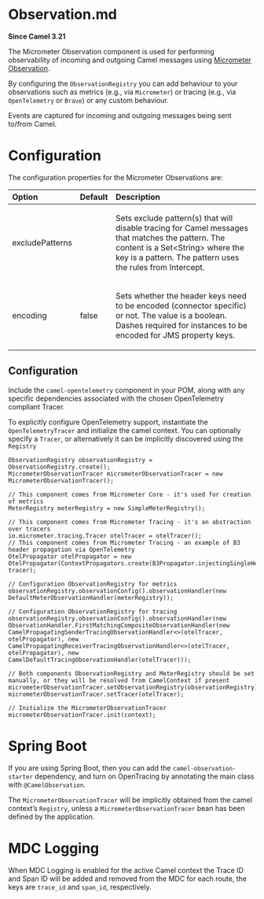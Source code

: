# Observation.md

**Since Camel 3.21**

The Micrometer Observation component is used for performing
observability of incoming and outgoing Camel messages using [Micrometer
Observation](https://micrometer.io/docs/observation).

By configuring the `ObservationRegistry` you can add behaviour to your
observations such as metrics (e.g., via `Micrometer`) or tracing (e.g.,
via `OpenTelemetry` or `Brave`) or any custom behaviour.

Events are captured for incoming and outgoing messages being sent
to/from Camel.

# Configuration

The configuration properties for the Micrometer Observations are:

<table>
<colgroup>
<col style="width: 10%" />
<col style="width: 10%" />
<col style="width: 79%" />
</colgroup>
<thead>
<tr class="header">
<th style="text-align: left;">Option</th>
<th style="text-align: left;">Default</th>
<th style="text-align: left;">Description</th>
</tr>
</thead>
<tbody>
<tr class="odd">
<td style="text-align: left;"><p>excludePatterns</p></td>
<td style="text-align: left;"></td>
<td style="text-align: left;"><p>Sets exclude pattern(s) that will
disable tracing for Camel messages that matches the pattern. The content
is a Set&lt;String&gt; where the key is a pattern. The pattern uses the
rules from Intercept.</p></td>
</tr>
<tr class="even">
<td style="text-align: left;"><p>encoding</p></td>
<td style="text-align: left;"><p>false</p></td>
<td style="text-align: left;"><p>Sets whether the header keys need to be
encoded (connector specific) or not. The value is a boolean. Dashes
required for instances to be encoded for JMS property keys.</p></td>
</tr>
</tbody>
</table>

## Configuration

Include the `camel-opentelemetry` component in your POM, along with any
specific dependencies associated with the chosen OpenTelemetry compliant
Tracer.

To explicitly configure OpenTelemetry support, instantiate the
`OpenTelemetryTracer` and initialize the camel context. You can
optionally specify a `Tracer`, or alternatively it can be implicitly
discovered using the `Registry`

    ObservationRegistry observationRegistry = ObservationRegistry.create();
    MicrometerObservationTracer micrometerObservationTracer = new MicrometerObservationTracer();
    
    // This component comes from Micrometer Core - it's used for creation of metrics
    MeterRegistry meterRegistry = new SimpleMeterRegistry();
    
    // This component comes from Micrometer Tracing - it's an abstraction over tracers
    io.micrometer.tracing.Tracer otelTracer = otelTracer();
    // This component comes from Micrometer Tracing - an example of B3 header propagation via OpenTelemetry
    OtelPropagator otelPropagator = new OtelPropagator(ContextPropagators.create(B3Propagator.injectingSingleHeader()), tracer);
    
    // Configuration ObservationRegistry for metrics
    observationRegistry.observationConfig().observationHandler(new DefaultMeterObservationHandler(meterRegistry));
    
    // Configuration ObservationRegistry for tracing
    observationRegistry.observationConfig().observationHandler(new ObservationHandler.FirstMatchingCompositeObservationHandler(new CamelPropagatingSenderTracingObservationHandler<>(otelTracer, otelPropagator), new CamelPropagatingReceiverTracingObservationHandler<>(otelTracer, otelPropagator), new CamelDefaultTracingObservationHandler(otelTracer)));
    
    // Both components ObservationRegistry and MeterRegistry should be set manually, or they will be resolved from CamelContext if present
    micrometerObservationTracer.setObservationRegistry(observationRegistry);
    micrometerObservationTracer.setTracer(otelTracer);
    
    // Initialize the MicrometerObservationTracer
    micrometerObservationTracer.init(context);

# Spring Boot

If you are using Spring Boot, then you can add the
`camel-observation-starter` dependency, and turn on OpenTracing by
annotating the main class with `@CamelObservation`.

The `MicrometerObservationTracer` will be implicitly obtained from the
camel context’s `Registry`, unless a `MicrometerObservationTracer` bean
has been defined by the application.

# MDC Logging

When MDC Logging is enabled for the active Camel context the Trace ID
and Span ID will be added and removed from the MDC for each route, the
keys are `trace_id` and `span_id`, respectively.
